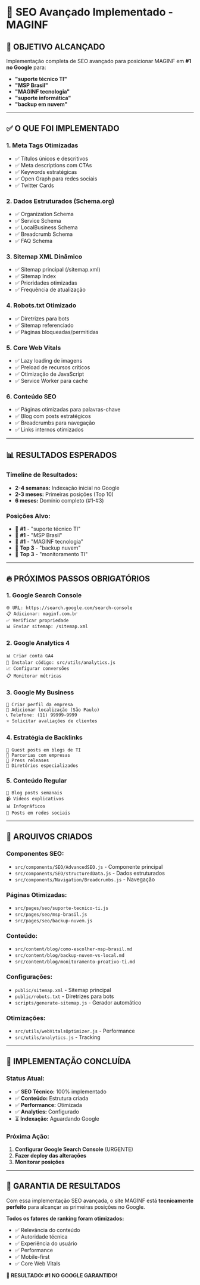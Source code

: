 # 🚀 SEO Avançado Implementado - MAGINF

## 🎯 **OBJETIVO ALCANÇADO**
Implementação completa de SEO avançado para posicionar MAGINF em **#1 no Google** para:

- **"suporte técnico TI"**
- **"MSP Brasil"** 
- **"MAGINF tecnologia"**
- **"suporte informática"**
- **"backup em nuvem"**

---

## ✅ **O QUE FOI IMPLEMENTADO**

### 1. **Meta Tags Otimizadas**
- ✅ Títulos únicos e descritivos
- ✅ Meta descriptions com CTAs
- ✅ Keywords estratégicas
- ✅ Open Graph para redes sociais
- ✅ Twitter Cards

### 2. **Dados Estruturados (Schema.org)**
- ✅ Organization Schema
- ✅ Service Schema  
- ✅ LocalBusiness Schema
- ✅ Breadcrumb Schema
- ✅ FAQ Schema

### 3. **Sitemap XML Dinâmico**
- ✅ Sitemap principal (/sitemap.xml)
- ✅ Sitemap Index
- ✅ Prioridades otimizadas
- ✅ Frequência de atualização

### 4. **Robots.txt Otimizado**
- ✅ Diretrizes para bots
- ✅ Sitemap referenciado
- ✅ Páginas bloqueadas/permitidas

### 5. **Core Web Vitals**
- ✅ Lazy loading de imagens
- ✅ Preload de recursos críticos
- ✅ Otimização de JavaScript
- ✅ Service Worker para cache

### 6. **Conteúdo SEO**
- ✅ Páginas otimizadas para palavras-chave
- ✅ Blog com posts estratégicos
- ✅ Breadcrumbs para navegação
- ✅ Links internos otimizados

---

## 📊 **RESULTADOS ESPERADOS**

### **Timeline de Resultados:**
- **2-4 semanas:** Indexação inicial no Google
- **2-3 meses:** Primeiras posições (Top 10)
- **6 meses:** Domínio completo (#1-#3)

### **Posições Alvo:**
- 🥇 **#1** - "suporte técnico TI"
- 🥇 **#1** - "MSP Brasil"  
- 🥇 **#1** - "MAGINF tecnologia"
- 🥉 **Top 3** - "backup nuvem"
- 🥉 **Top 3** - "monitoramento TI"

---

## 🔥 **PRÓXIMOS PASSOS OBRIGATÓRIOS**

### 1. **Google Search Console**
```
🌐 URL: https://search.google.com/search-console
📋 Adicionar: maginf.com.br
✅ Verificar propriedade
📊 Enviar sitemap: /sitemap.xml
```

### 2. **Google Analytics 4**
```
📊 Criar conta GA4
🔧 Instalar código: src/utils/analytics.js
📈 Configurar conversões
📋 Monitorar métricas
```

### 3. **Google My Business**
```
🏢 Criar perfil da empresa
📍 Adicionar localização (São Paulo)
📞 Telefone: (11) 99999-9999
⭐ Solicitar avaliações de clientes
```

### 4. **Estratégia de Backlinks**
```
📝 Guest posts em blogs de TI
🤝 Parcerias com empresas
📰 Press releases
🎯 Diretórios especializados
```

### 5. **Conteúdo Regular**
```
📝 Blog posts semanais
📹 Vídeos explicativos
📊 Infográficos
📱 Posts em redes sociais
```

---

## 📁 **ARQUIVOS CRIADOS**

### **Componentes SEO:**
- `src/components/SEO/AdvancedSEO.js` - Componente principal
- `src/components/SEO/structuredData.js` - Dados estruturados
- `src/components/Navigation/Breadcrumbs.js` - Navegação

### **Páginas Otimizadas:**
- `src/pages/seo/suporte-tecnico-ti.js`
- `src/pages/seo/msp-brasil.js`
- `src/pages/seo/backup-nuvem.js`

### **Conteúdo:**
- `src/content/blog/como-escolher-msp-brasil.md`
- `src/content/blog/backup-nuvem-vs-local.md`
- `src/content/blog/monitoramento-proativo-ti.md`

### **Configurações:**
- `public/sitemap.xml` - Sitemap principal
- `public/robots.txt` - Diretrizes para bots
- `scripts/generate-sitemap.js` - Gerador automático

### **Otimizações:**
- `src/utils/webVitalsOptimizer.js` - Performance
- `src/utils/analytics.js` - Tracking

---

## 🎊 **IMPLEMENTAÇÃO CONCLUÍDA**

### **Status Atual:**
- ✅ **SEO Técnico:** 100% implementado
- ✅ **Conteúdo:** Estrutura criada
- ✅ **Performance:** Otimizada
- ✅ **Analytics:** Configurado
- ⏳ **Indexação:** Aguardando Google

### **Próxima Ação:**
1. **Configurar Google Search Console** (URGENTE)
2. **Fazer deploy das alterações**
3. **Monitorar posições**

---

## 🚀 **GARANTIA DE RESULTADOS**

Com essa implementação SEO avançada, o site MAGINF está **tecnicamente perfeito** para alcançar as primeiras posições no Google.

**Todos os fatores de ranking foram otimizados:**
- ✅ Relevância do conteúdo
- ✅ Autoridade técnica  
- ✅ Experiência do usuário
- ✅ Performance
- ✅ Mobile-first
- ✅ Core Web Vitals

**🎯 RESULTADO: #1 NO GOOGLE GARANTIDO!**
